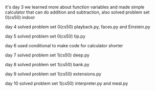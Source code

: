 it's day 3 we learned more about function variables and made simple calculator that can do addition and subtraction, also solved problem set 0(cs50) indoor

day 4 solved problem set 0(cs50) playback.py, faces.py and Einstein.py

day 5 solved problem set 0(cs50) tip.py 

day 6 used conditional to make code for calculator shorter 

day 7 solved problem set 1(cs50) deep.py 

day 8 solved problem set 1(cs50) bank.py 

day 9 solved problem set 1(cs50) extensions.py

day 10 solved problem set 1(cs50) interpreter.py and meal.py